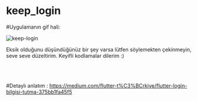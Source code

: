 # keep_login

#Uygulamanın gif hali: 

![keep-login](https://user-images.githubusercontent.com/34074484/77244445-e3d1f900-6c25-11ea-8320-be9464015f67.gif)

Eksik olduğunu düşündüğünüz bir şey varsa lütfen söylemekten çekinmeyin, seve seve düzeltirim. Keyifli kodlamalar dilerim :)<br><br><br><br>

#Detaylı anlatım : https://medium.com/flutter-t%C3%BCrkiye/flutter-login-bilgisi-tutma-375bb1fa45f5
